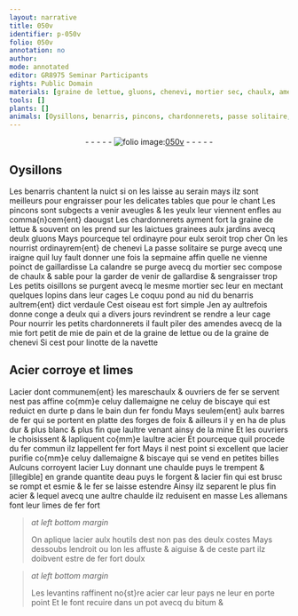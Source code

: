 ```yaml
---
layout: narrative
title: 050v
identifier: p-050v
folio: 050v
annotation: no
author:
mode: annotated
editor: GR8975 Seminar Participants
rights: Public Domain
materials: [graine de lettue, gluons, chenevi, mortier sec, chaulx, amendes, mie, pain, graine de chenevi, navette, Acier, acier, fer, fer fondu, eau, bitum]
tools: []
plants: []
animals: [Oysillons, benarris, pincons, chardonnerets, passe solitaire, iraigne, calandre, oisillons, coquu, verdaule, linotte]
---
```


<div class="folio" align="center">- - - - - <a href="http://gallica.bnf.fr/ark:/12148/btv1b10500001g/f106.image" target="_blank"><img src="https://cu-mkp.github.io/2017-workshop-edition/assets/photo-icon.png" alt="folio image: " style="display:inline-block; margin-bottom:-3px;"/>050v</a> - - - - - </div>    

## <span class="al">Oysillons</span>

 
Les <span class="al">benarris</span> chantent la nuict si on les laisse au serain mays ilz sont meilleurs pour engraisser pour les delicates tables que pour le chant Les <span class="al">pincons</span> sont subgects a venir aveugles & les yeulx leur viennent enfles au comma{n}cem{ent} daougst Les <span class="al">chardonnerets</span> ayment fort la <span class="m">graine de lettue</span> & souvent on les prend sur les laictues grainees aulx jardins avecq deulx <span class="m">gluons</span> Mays pourceque tel ordinayre pour eulx seroit trop cher On les nourrist ordinayrem{ent} de <span class="m">chenevi</span> La <span class="al">passe solitaire</span> se purge avecq une <span class="al">iraigne</span> quil luy fault donner une fois la sepmaine affin quelle ne vienne poinct de gaillardisse La <span class="al">calandre</span> se purge avecq du <span class="m">mortier sec</span> compose de <span class="m">chaulx</span> & sable pour la garder de venir de gallardise & sengraisser trop Les petits <span class="al">oisillons</span> se purgent avecq le mesme <span class="m">mortier sec</span> leur en mectant quelques lopins dans leur cages Le <span class="al">coquu</span> pond au nid du <span class="al">benarris</span> aultrem{ent} dict <span class="al">verdaule</span> Cest oiseau est fort simple Jen ay aultrefois donne conge a deulx qui a divers jours revindrent se rendre a leur cage Pour nourrir les petits <span class="al">chardonnerets</span> il fault piler des <span class="m">amendes</span> avecq de la mie fort petit de <span class="m">mie</span> de <span class="m">pain</span> et de la <span class="m">graine de lettue</span> ou de la <span class="m">graine de chenevi</span> Si cest pour <span class="al">linotte</span> de la <span class="m">navette</span>
    

## <span class="m">Acier</span> corroye et limes

 
L<span class="m">acier</span> dont communem{ent} les <span class="pro">mareschaulx</span> & <span class="pro">ouvriers de <span class="m">fer</span></span> se servent nest pas affine co{mm}e celuy d<span class="pl">allemaigne</span> ne celuy de <span class="pl">biscaye</span> qui est reduict en durte p dans le bain dun <span class="m">fer fondu</span> Mays seulem{ent} aulx barres de <span class="m">fer</span> qui se portent en platte des forges de <span class="pl">foix</span> & ailleurs il y en ha de plus dur & plus blanc & plus fin que laultre venant ainsy de la mine Et les <span class="pro">ouvriers</span> le choisissent & lapliquent co{mm}e laultre <span class="m">acier</span> Et pourceque quil procede du <span class="m">fer</span> commun ilz lappellent <span class="m">fer</span> fort Mays il nest point si excellent que l<span class="m">acier</span> purifie co{mm}e celuy d<span class="pl">allemaigne</span> & <span class="pl">biscaye</span> qui se vend en petites billes Aulcuns corroyent l<span class="m">acier</span> Luy donnant une chaulde puys le trempent & [illegible] en grande quantite d<span class="m">eau</span> puys le forgent & l<span class="m">acier</span> fin qui est brusc se rompt et esmie & le <span class="m">fer</span> se laisse estendre Ainsy ilz separent le plus fin <span class="m">acier</span> & lequel avecq une aultre chaulde ilz reduisent en masse Les <span class="pl">allemans</span> font leur limes de <span class="m">fer</span> fort
 
> *at left bottom margin*
> 
>   On aplique l<span class="m">acier</span> aulx houtils dest non pas des deulx costes Mays dessoubs lendroit ou lon les affuste & aiguise & de ceste part ilz doibvent estre de <span class="m">fer</span> fort doulx
 
> *at left bottom margin*
> 
>   Les <span class="pl">levantins</span> raffinent no{st}re <span class="m">acier</span> car leur pays ne leur en porte point Et le font recuire dans un pot avecq du <span class="m">bitum</span> &
 